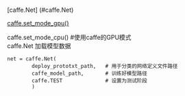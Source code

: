 [caffe.Net] (#caffe.Net)  

[caffe.set_mode_gpu()](#caffe.set_mode_gpu())  
<div id="caffe.set_mode_gpu()"></div>
caffe.set_mode_cpu()    #使用caffe的GPU模式

<div id="caffe.Net"></div>  
caffe.Net  
加载模型数据  

```
net = caffe.Net(
        deploy_prototxt_path,   # 用于分类的网络定义文件路径
        caffe_model_path,       # 训练好模型路径
        caffe.TEST              # 设置为测试阶段
        )
```
